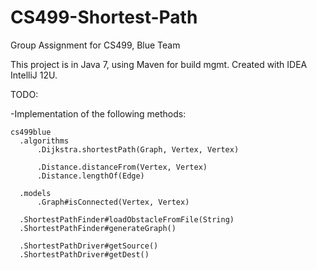 CS499-Shortest-Path
===================

Group Assignment for CS499, Blue Team
  
This project is in Java 7, using Maven for build mgmt.  Created with IDEA IntelliJ 12U.

TODO:

-Implementation of the following methods:

    cs499blue
      .algorithms
          .Dijkstra.shortestPath(Graph, Vertex, Vertex)

          .Distance.distanceFrom(Vertex, Vertex)
          .Distance.lengthOf(Edge)

      .models
          .Graph#isConnected(Vertex, Vertex)

      .ShortestPathFinder#loadObstacleFromFile(String)
      .ShortestPathFinder#generateGraph()

      .ShortestPathDriver#getSource()
      .ShortestPathDriver#getDest()
